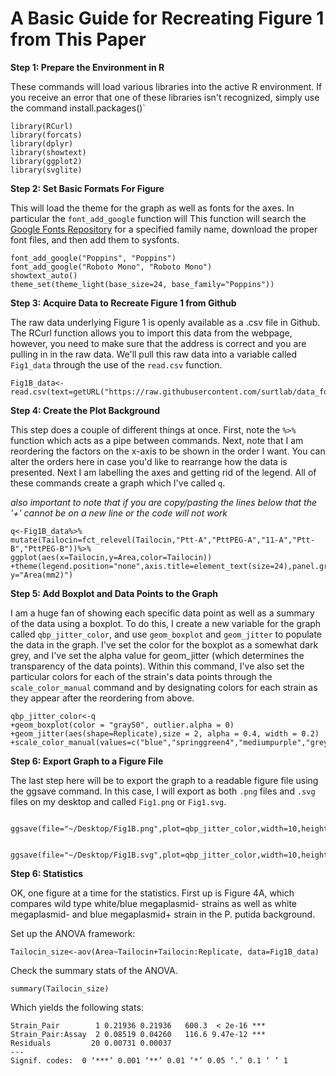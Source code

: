 # A Basic Guide for Recreating Figure 1 from This Paper

**Step 1: Prepare the Environment in R**

These commands will load various libraries into the active R environment. If you receive an error that one of these libraries isn't recognized, simply use the command install.packages()`

```
library(RCurl)
library(forcats)
library(dplyr)
library(showtext)
library(ggplot2)
library(svglite)
```

**Step 2: Set Basic Formats For Figure**

This will load the theme for the graph as well as fonts for the axes. In particular the `font_add_google` function will This function will search the [Google Fonts Repository](https://fonts.google.com/) for a specified family name, download the proper font files, and then add them to sysfonts.

```
font_add_google("Poppins", "Poppins")
font_add_google("Roboto Mono", "Roboto Mono")
showtext_auto()
theme_set(theme_light(base_size=24, base_family="Poppins"))
```

**Step 3: Acquire Data to Recreate Figure 1 from Github**

The raw data underlying Figure 1 is openly available as a .csv file in Github. The RCurl function allows you to import this data from the webpage, however, you need to make sure that the address is correct and you are pulling in in the raw data.
We'll pull this raw data into a variable called `Fig1_data` through the use of the `read.csv` function.

```
Fig1B_data<-read.csv(text=getURL("https://raw.githubusercontent.com/surtlab/data_for_figures/master/LLB_Fig1B_data.csv"))
```


**Step 4: Create the Plot Background**

This step does a couple of different things at once. First, note the `%>%` function which acts as a pipe between commands. Next, note that I am reordering the factors on the x-axis to be shown in the order I want. You can alter the orders here in case you'd like to rearrange how the data is presented. Next I am labelling the axes and getting rid of the legend. All of these commands create a graph which I've called `q`.

*also important to note that if you are copy/pasting the lines below that the '+' cannot be on a new line or the code will not work*

```
q<-Fig1B_data%>%
mutate(Tailocin=fct_relevel(Tailocin,"Ptt-A","PttPEG-A","11-A","Ptt-B","PttPEG-B"))%>%
ggplot(aes(x=Tailocin,y=Area,color=Tailocin))
+theme(legend.position="none",axis.title=element_text(size=24),panel.grid=element_blank())+labs(x="Tailocin", y="Area(mm2)")
```

**Step 5: Add Boxplot and Data Points to the Graph**

I am a huge fan of showing each specific data point as well as a summary of the data using a boxplot. To do this, I create a new variable for the graph called `qbp_jitter_color`, and use `geom_boxplot` and `geom_jitter` to populate the data in the graph. I've set the color for the boxplot as a somewhat dark grey, and I've set the alpha value for geom_jitter (which determines the transparency of the data points). Within this command, I've also set the particular colors for each of the strain's data points through the `scale_color_manual` command and by designating colors for each strain as they appear after the reordering from above.

```
qbp_jitter_color<-q
+geom_boxplot(color = "gray50", outlier.alpha = 0)
+geom_jitter(aes(shape=Replicate),size = 2, alpha = 0.4, width = 0.2)
+scale_color_manual(values=c("blue","springgreen4","mediumpurple","grey38","red"))
```

**Step 6: Export Graph to a Figure File**

The last step here will be to export the graph to a readable figure file using the ggsave command. In this case, I will export as both `.png` files and `.svg` files on my desktop and called `Fig1.png` or `Fig1.svg`.

```
 ggsave(file="~/Desktop/Fig1B.png",plot=qbp_jitter_color,width=10,height=8)
 
 ggsave(file="~/Desktop/Fig1B.svg",plot=qbp_jitter_color,width=10,height=8)
```
**Step 6: Statistics**

OK, one figure at a time for the statistics. First up is Figure 4A, which compares wild type white/blue megaplasmid- strains as well as white megaplasmid- and blue megaplasmid+ strain in the P. putida background.

Set up the ANOVA framework:

```
Tailocin_size<-aov(Area~Tailocin+Tailocin:Replicate, data=Fig1B_data)
```
Check the summary stats of the ANOVA.

```
summary(Tailocin_size)
```
Which yields the following stats:
```            Df  Sum Sq Mean Sq F value   Pr(>F)    
Strain_Pair        1 0.21936 0.21936   600.3  < 2e-16 ***
Strain_Pair:Assay  2 0.08519 0.04260   116.6 9.47e-12 ***
Residuals         20 0.00731 0.00037                     
---
Signif. codes:  0 ‘***’ 0.001 ‘**’ 0.01 ‘*’ 0.05 ‘.’ 0.1 ‘ ’ 1
```
